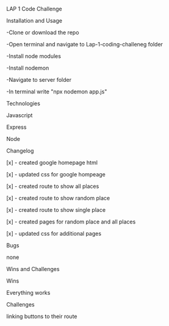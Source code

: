 LAP 1 Code Challenge 


Installation and Usage

-Clone or download the repo

-Open terminal and navigate to Lap-1-coding-challeneg folder 

-Install node modules

-Install nodemon 

-Navigate to server folder 

-In terminal write "npx nodemon app.js"



Technologies

Javascript

Express

Node



Changelog 


[x] - created google homepage html

[x] - updated css for google hompeage

[x] - created route to show all places

[x] - created route to show random place

[x] - created route to show single place

[x] - created pages for random place and all places

[x] - updated css for additional pages




Bugs 

none



Wins and Challenges 


Wins

Everything works


Challenges

linking buttons to their route
